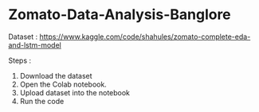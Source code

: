 # Zomato-Data-Analysis-Banglore

Dataset : https://www.kaggle.com/code/shahules/zomato-complete-eda-and-lstm-model

Steps :
1. Download the dataset
2. Open the Colab notebook.
4. Upload dataset into the notebook
5. Run the code 
